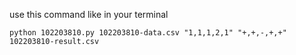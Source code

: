 use this command like in your terminal
```
python 102203810.py 102203810-data.csv "1,1,1,2,1" "+,+,-,+,+" 102203810-result.csv
